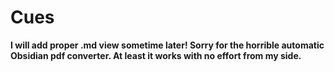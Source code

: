 # Cues
**I will add proper .md view sometime later! Sorry for the horrible automatic Obsidian pdf converter. At least it works with no effort from my side.**
